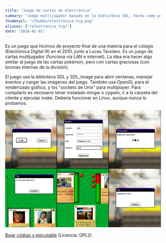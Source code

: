 ```yaml
---
title: "Juego de cartas de electrónica"
summary: "Juego multijugador basado en la biblioteca SDL, hecho como proyecto final para una materia."
thumbnail: "/thumbs/electronica-tcg.png"
aliases: ["/electronica_tcg/"]
date: "2010-01-01"
---
```


Es un juego que hicimos de proyecto final de una materia para el colegio (Electrónica Digital III) en el 2010, junto a Lucas Tavolaro. Es un juego de cartas multijugador (funciona via LAN e internet). La idea era hacer algo similar al juego de las cartas pokémon, pero con cartas graciosas (con bromas internas de la división). 

El juego usa la biblioteca SDL y SDL_Image para abrir ventanas, manejar eventos y cargar las imágenes del juego. También usa OpenGL para el renderizado gráfico, y los "sockets de Unix" para multiplayer. Para compilarlo es necesario tener instalado mingw o cygwin, ir a la carpeta del cliente y ejecutar make. Debería funcionar en Linux, aunque nunca lo probamos.

![Trading card game](/images/tcgort.jpg)

[Bajar código y ejecutable](http://code.google.com/p/electronica-tgc/)
(Licencia: GPL2)

